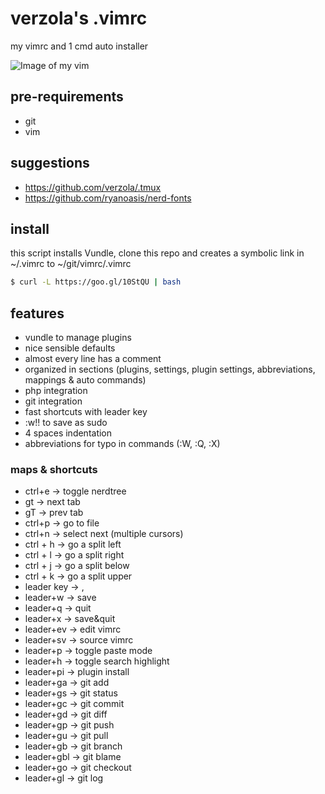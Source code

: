 # verzola's .vimrc
my vimrc and 1 cmd auto installer

![Image of my vim](https://raw.githubusercontent.com/verzola/.vimrc/master/vimux.png)

## pre-requirements
- git
- vim

## suggestions
- https://github.com/verzola/.tmux
- https://github.com/ryanoasis/nerd-fonts

## install
this script installs Vundle, clone this repo and creates a symbolic link in ~/.vimrc to ~/git/vimrc/.vimrc
```sh
$ curl -L https://goo.gl/10StQU | bash
```

## features
- vundle to manage plugins
- nice sensible defaults
- almost every line has a comment
- organized in sections (plugins, settings, plugin settings, abbreviations, mappings & auto commands)
- php integration
- git integration
- fast shortcuts with leader key
- :w!! to save as sudo
- 4 spaces indentation
- abbreviations for typo in commands (:W, :Q, :X)

### maps & shortcuts
- ctrl+e -> toggle nerdtree
- gt -> next tab
- gT -> prev tab
- ctrl+p -> go to file
- ctrl+n -> select next (multiple cursors)
- ctrl + h -> go a split left
- ctrl + l -> go a split right
- ctrl + j -> go a split below
- ctrl + k -> go a split upper
- leader key -> ,
- leader+w -> save
- leader+q -> quit
- leader+x -> save&quit
- leader+ev -> edit vimrc
- leader+sv -> source vimrc
- leader+p -> toggle paste mode
- leader+h -> toggle search highlight
- leader+pi -> plugin install
- leader+ga -> git add
- leader+gs -> git status
- leader+gc -> git commit
- leader+gd -> git diff
- leader+gp -> git push
- leader+gu -> git pull
- leader+gb -> git branch
- leader+gbl -> git blame
- leader+go -> git checkout
- leader+gl -> git log
